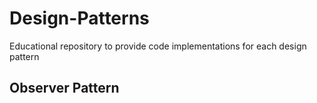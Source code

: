 # Design-Patterns
Educational repository to provide code implementations for each design pattern

## Observer Pattern

